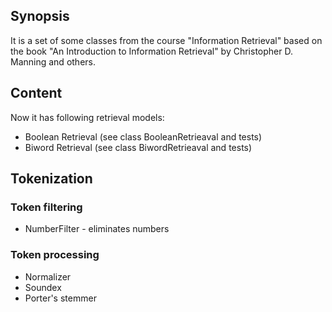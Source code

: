 ## Synopsis

It is a set of some classes from the course "Information Retrieval" based on the book "An Introduction to Information Retrieval" by Christopher D. Manning and others.

## Content
Now it has following retrieval models:
* Boolean Retrieval (see class BooleanRetrieaval and tests)
* Biword Retrieval (see class BiwordRetrieaval and tests)

## Tokenization

### Token filtering
* NumberFilter - eliminates numbers

### Token processing
* Normalizer
* Soundex
* Porter's stemmer


